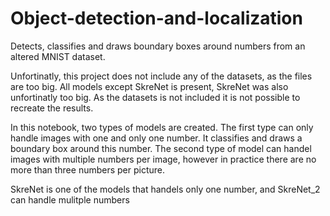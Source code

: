 # Object-detection-and-localization
Detects, classifies and draws boundary boxes around numbers from an altered MNIST dataset. 

Unfortinatly, this project does not include any of the datasets, as the files are too big. All models except SkreNet is present, SkreNet was also unfortinatly too big. As the datasets is not included it is not possible to recreate the results.

In this notebook, two types of models are created. The first type can only handle images with one and only one number. It classifies and draws a boundary box around this number.
The second type of model can handel images with multiple numbers per image, however in practice there are no more than three numbers per picture.

SkreNet is one of the models that handels only one number, and SkreNet_2 can handle mulitple numbers
